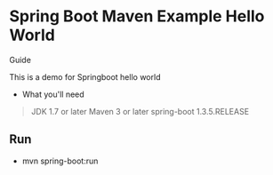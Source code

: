 # Spring Boot Maven Example Hello World

Guide

This is a demo for Springboot hello world

- What you'll need

> JDK 1.7 or later
> Maven 3 or later
> spring-boot 1.3.5.RELEASE
## Run

- mvn spring-boot:run
